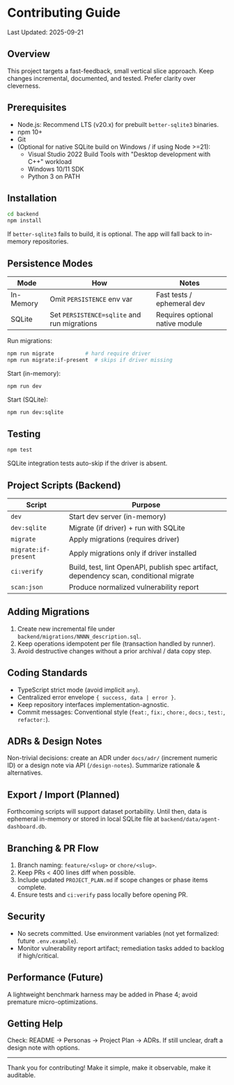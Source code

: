 # Contributing Guide

Last Updated: 2025-09-21

## Overview
This project targets a fast-feedback, small vertical slice approach. Keep changes incremental, documented, and tested. Prefer clarity over cleverness.

## Prerequisites
- Node.js: Recommend LTS (v20.x) for prebuilt `better-sqlite3` binaries.
- npm 10+
- Git
- (Optional for native SQLite build on Windows / if using Node >=21):
  - Visual Studio 2022 Build Tools with "Desktop development with C++" workload
  - Windows 10/11 SDK
  - Python 3 on PATH

## Installation
```bash
cd backend
npm install
```
If `better-sqlite3` fails to build, it is optional. The app will fall back to in-memory repositories.

## Persistence Modes
| Mode | How | Notes |
|------|-----|-------|
| In-Memory | Omit `PERSISTENCE` env var | Fast tests / ephemeral dev |
| SQLite | Set `PERSISTENCE=sqlite` and run migrations | Requires optional native module |

Run migrations:
```bash
npm run migrate          # hard require driver
npm run migrate:if-present  # skips if driver missing
```

Start (in-memory):
```bash
npm run dev
```
Start (SQLite):
```bash
npm run dev:sqlite
```

## Testing
```bash
npm test
```
SQLite integration tests auto-skip if the driver is absent.

## Project Scripts (Backend)
| Script | Purpose |
|--------|---------|
| `dev` | Start dev server (in-memory) |
| `dev:sqlite` | Migrate (if driver) + run with SQLite |
| `migrate` | Apply migrations (requires driver) |
| `migrate:if-present` | Apply migrations only if driver installed |
| `ci:verify` | Build, test, lint OpenAPI, publish spec artifact, dependency scan, conditional migrate |
| `scan:json` | Produce normalized vulnerability report |

## Adding Migrations
1. Create new incremental file under `backend/migrations/NNNN_description.sql`.
2. Keep operations idempotent per file (transaction handled by runner).
3. Avoid destructive changes without a prior archival / data copy step.

## Coding Standards
- TypeScript strict mode (avoid implicit `any`).
- Centralized error envelope `{ success, data | error }`.
- Keep repository interfaces implementation-agnostic.
- Commit messages: Conventional style (`feat:`, `fix:`, `chore:`, `docs:`, `test:`, `refactor:`).

## ADRs & Design Notes
Non-trivial decisions: create an ADR under `docs/adr/` (increment numeric ID) or a design note via API (`/design-notes`). Summarize rationale & alternatives.

## Export / Import (Planned)
Forthcoming scripts will support dataset portability. Until then, data is ephemeral in-memory or stored in local SQLite file at `backend/data/agent-dashboard.db`.

## Branching & PR Flow
1. Branch naming: `feature/<slug>` or `chore/<slug>`.
2. Keep PRs < 400 lines diff when possible.
3. Include updated `PROJECT_PLAN.md` if scope changes or phase items complete.
4. Ensure tests and `ci:verify` pass locally before opening PR.

## Security
- No secrets committed. Use environment variables (not yet formalized: future `.env.example`).
- Monitor vulnerability report artifact; remediation tasks added to backlog if high/critical.

## Performance (Future)
A lightweight benchmark harness may be added in Phase 4; avoid premature micro-optimizations.

## Getting Help
Check: README -> Personas -> Project Plan -> ADRs. If still unclear, draft a design note with options.

---
Thank you for contributing! Make it simple, make it observable, make it auditable.
